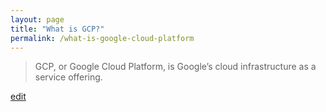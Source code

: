 ```yaml
---
layout: page
title: "What is GCP?"
permalink: /what-is-google-cloud-platform
---
```


> GCP, or Google Cloud Platform, is Google’s cloud infrastructure as a service offering.

<p class="edit-term"><a href="https://github.com/and-digital/tech-definitions/blog/master/definitions/infrastructure/gcp.md">edit</a></p>
